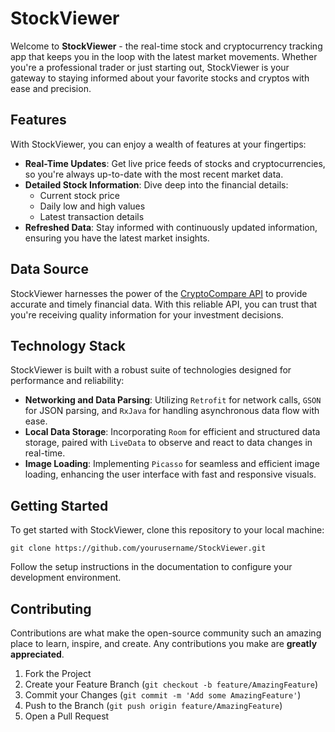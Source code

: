 # StockViewer

Welcome to **StockViewer** - the real-time stock and cryptocurrency tracking app that keeps you in the loop with the latest market movements. Whether you're a professional trader or just starting out, StockViewer is your gateway to staying informed about your favorite stocks and cryptos with ease and precision.

## Features

With StockViewer, you can enjoy a wealth of features at your fingertips:

- **Real-Time Updates**: Get live price feeds of stocks and cryptocurrencies, so you're always up-to-date with the most recent market data.
- **Detailed Stock Information**: Dive deep into the financial details:
    - Current stock price
    - Daily low and high values
    - Latest transaction details
- **Refreshed Data**: Stay informed with continuously updated information, ensuring you have the latest market insights.

## Data Source

StockViewer harnesses the power of the [CryptoCompare API](https://min-api.cryptocompare.com/) to provide accurate and timely financial data. With this reliable API, you can trust that you're receiving quality information for your investment decisions.

## Technology Stack

StockViewer is built with a robust suite of technologies designed for performance and reliability:

- **Networking and Data Parsing**: Utilizing `Retrofit` for network calls, `GSON` for JSON parsing, and `RxJava` for handling asynchronous data flow with ease.
- **Local Data Storage**: Incorporating `Room` for efficient and structured data storage, paired with `LiveData` to observe and react to data changes in real-time.
- **Image Loading**: Implementing `Picasso` for seamless and efficient image loading, enhancing the user interface with fast and responsive visuals.

## Getting Started

To get started with StockViewer, clone this repository to your local machine:

`git clone https://github.com/yourusername/StockViewer.git`

Follow the setup instructions in the documentation to configure your development environment.

## Contributing

Contributions are what make the open-source community such an amazing place to learn, inspire, and create. Any contributions you make are **greatly appreciated**.

1. Fork the Project
2. Create your Feature Branch (`git checkout -b feature/AmazingFeature`)
3. Commit your Changes (`git commit -m 'Add some AmazingFeature'`)
4. Push to the Branch (`git push origin feature/AmazingFeature`)
5. Open a Pull Request